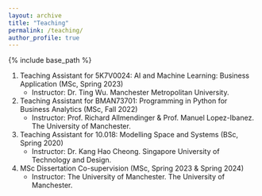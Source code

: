 ```yaml
---
layout: archive
title: "Teaching"
permalink: /teaching/
author_profile: true
---
```


{% include base_path %}

1. Teaching Assistant for 5K7V0024: AI and Machine Learning: Business Application (MSc, Spring 2023)
   * Instructor: Dr. Ting Wu. Manchester Metropolitan University.
2. Teaching Assistant for BMAN73701: Programming in Python for Business Analytics (MSc, Fall 2022)
   * Instructor:  Prof. Richard Allmendinger & Prof. Manuel Lopez-Ibanez. The University of Manchester.
3. Teaching Assistant for 10.018: Modelling Space and Systems (BSc, Spring 2020)
    * Instructor: Dr. Kang Hao Cheong. Singapore University of Technology and Design.
4. MSc Dissertation Co-supervision (MSc, Spring 2023 & Spring 2024)
    * Instructor: The University of Manchester. The University of Manchester.
